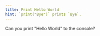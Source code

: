 ```yaml
---
title: Print Hello World
hint: `print("Bye")` prints `Bye`.
---
```


Can you print "Hello World" to the console?
